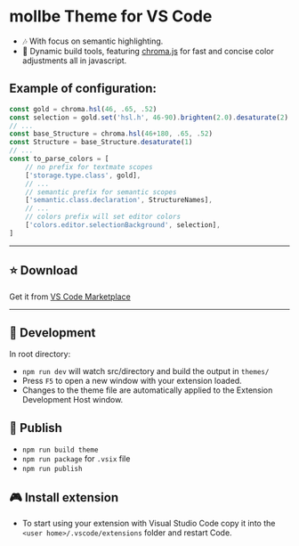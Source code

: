 # mollbe Theme for VS Code

* 🎶 With focus on semantic highlighting.
* 🎨 Dynamic build tools, featuring [chroma.js](https://gka.github.io/chroma.js/) for fast and concise color adjustments all in javascript.

## Example of configuration:
```javascript
const gold = chroma.hsl(46, .65, .52)
const selection = gold.set('hsl.h', 46-90).brighten(2.0).desaturate(2)
// ...
const base_Structure = chroma.hsl(46+180, .65, .52)
const Structure = base_Structure.desaturate(1)
// ...
const to_parse_colors = [
    // no prefix for textmate scopes
    ['storage.type.class', gold],
    // ...
    // semantic prefix for semantic scopes
    ['semantic.class.declaration', StructureNames],
    // ...
    // colors prefix will set editor colors
    ['colors.editor.selectionBackground', selection],
]
```


---

## ⭐ Download
Get it from [VS Code Marketplace](https://sdfasdfasdf/)

---


## 🧤 Development
In root directory:
* `npm run dev` will watch src/directory and build the output in `themes/`
* Press `F5` to open a new window with your extension loaded.
* Changes to the theme file are automatically applied to the Extension Development Host window.


## 🚀 Publish
* `npm run build theme`
* `npm run package` for `.vsix` file
* `npm run publish`

## 🎮 Install extension
* To start using your extension with Visual Studio Code copy it into the `<user home>/.vscode/extensions` folder and restart Code.
